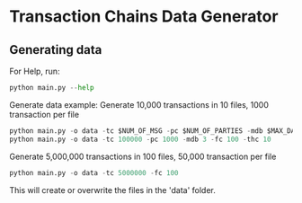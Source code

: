 # Transaction Chains Data Generator

## Generating data
For Help, run:
```python
python main.py --help
```

Generate data example:
Generate 10,000 transactions in 10 files, 1000 transaction per file
```python
python main.py -o data -tc $NUM_OF_MSG -pc $NUM_OF_PARTIES -mdb $MAX_DAYS_BEFORE -fc $NUM_OF_FILES -thc $THREAD_COUNT
python main.py -o data -tc 100000 -pc 1000 -mdb 3 -fc 100 -thc 10
```
Generate 5,000,000 transactions in 100 files, 50,000 transaction per file
```python
python main.py -o data -tc 5000000 -fc 100
```

This will create or overwrite the files in the 'data' folder.
